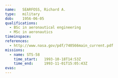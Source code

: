 ```yaml
---
name:	SEARFOSS, Richard A.
type:	military
dob:	1956-06-05
qualifications:
  - BSc in aeronautical engineering
  - MSc in aeronautics
timeinspace:	
references:
  - http://www.nasa.gov/pdf/740566main_current.pdf
missions:
  - name: STS-58
    time_start:   1993-10-18T14:53Z
    time_end:     1993-11-01T15:05:43Z
evas:
---
```

